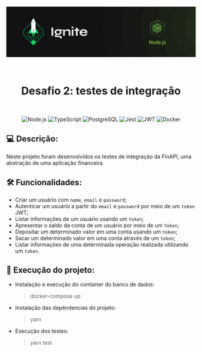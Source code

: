 <p align="center">
  <img src=".github/capa-ignite-nodejs.png" alt="Ignite Node.js">
</p>

<br>

<h1 align="center">
  Desafio 2: testes de integração
</h1>

<br>

<p align="center">
  <img src="https://img.shields.io/badge/Node.js-339933?style=for-the-badge&logo=nodedotjs&logoColor=white" alt="Node.js">
  <img src="https://img.shields.io/badge/TypeScript-007ACC?style=for-the-badge&logo=typescript&logoColor=white" alt="TypeScript">
  <img src="https://img.shields.io/badge/PostgreSQL-316192?style=for-the-badge&logo=postgresql&logoColor=white" alt="PostgreSQL">
  <img src="https://img.shields.io/badge/Jest-C21325?style=for-the-badge&logo=jest&logoColor=white" alt="Jest">
  <img src="https://img.shields.io/badge/JWT-000000?style=for-the-badge&logo=JSON%20web%20tokens&logoColor=white" alt="JWT">
  <img src="https://img.shields.io/badge/Docker-2CA5E0?style=for-the-badge&logo=docker&logoColor=white" alt="Docker">
</p>

## :computer: Descrição:
Neste projeto foram desenvolvidos os testes de integração da FinAPI, uma abstração de uma aplicação financeira.

## :hammer_and_wrench: Funcionalidades:
- Criar um usuário com `name`, `email` e `password`;
- Autenticar um usuário a partir do `email` e `password` por meio de um `token` JWT;
- Listar informações de um usuário usando um `token`;
- Apresentar o saldo da conta de um usuário por meio de um `token`;
- Depositar um determinado valor em uma conta usando um `token`;
- Sacar um determinado valor em uma conta através de um `token`;
- Listar informações de uma determinada operação realizada utilizando um `token`.

## :memo: Execução do projeto:
- Instalação e execução do container do banco de dados:
  > docker-compose up
- Instalação das depêndencias do projeto:
  > yarn
- Execução dos testes:
  > yarn test
